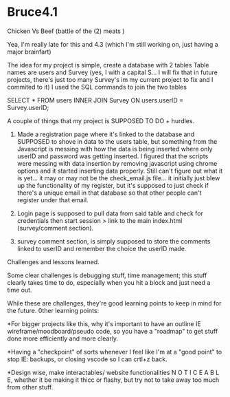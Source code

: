 # Bruce4.1
Chicken Vs Beef (battle of the (2) meats )

Yea, I'm really late for this and 4.3 (which I'm still working on, just having a major brainfart)


The idea for my project is simple, create a database with 2 tables
Table names are users and Survey (yes, I with a capital S... I will fix that in future projects, there's just too many Survey's im my current project to fix and I commited to it)
I used the SQL commands to join the two tables

SELECT *
FROM users
INNER JOIN Survey ON users.userID = Survey.userID;

A couple of things that my project is SUPPOSED TO DO + hurdles.

1) Made a registration page where it's linked to the database and SUPPOSED to shove in data to the users table, but something from the Javascript is messing with how the data is being inserted where only userID and password was getting inserted. I figured that the scripts were messing with data insertion by removing javascript using chrome options and it started inserting data properly. Still can't figure out what it is yet... it may or may not be the check_email.js file... it initially just blew up the functionality of my register, but it's supposed to just check if there's a unique email in that database so that other people can't register under that email.

2) Login page is supposed to pull data from said table and check for credentials then start session > link to the main index.html (survey/comment section).

3) survey comment section, is simply supposed to store the comments linked to userID and remember the choice the userID made.


Challenges and lessons learned.

Some clear challenges is debugging stuff, time management; this stuff clearly takes time to do, especially when you hit a block and just need a time out.

While these are challenges, they're good learning points to keep in mind for the future. 
0ther learning points: 

*For bigger projects like this, why it's important to have an outline IE wireframe/moodboard/pseudo code, so you have a "roadmap" to get stuff done more efficiently and more clearly. 

*Having a "checkpoint" of sorts whenever I feel like I'm at a "good point" to stop IE: backups, or closing vscode so I can crtl+z back.

*Design wise, make interactables/ website functionalities N O T I C E A B L E, whether it be making it thicc or flashy, but try not to take away too much from other stuff.

